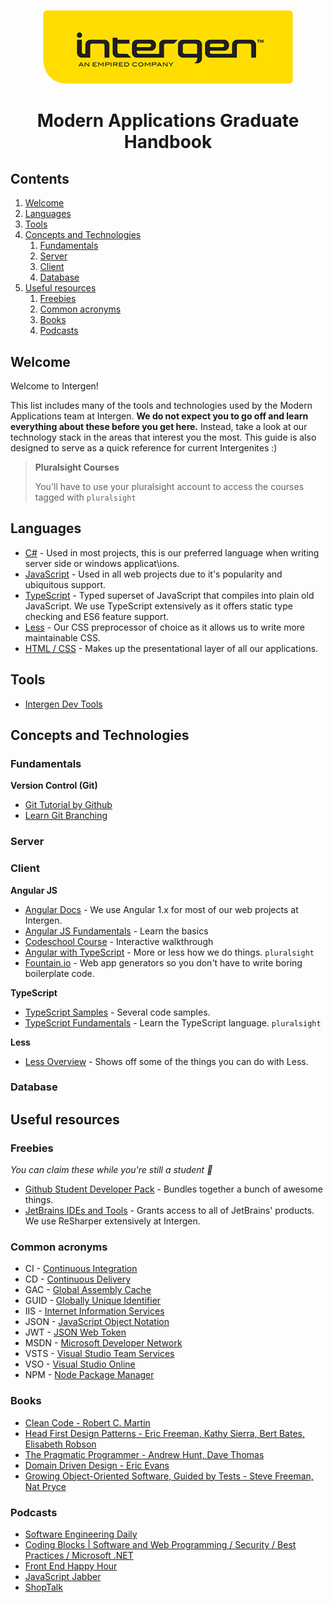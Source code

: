 <p align="center"><img src="assets/logo.png" alt="Intergen Logo" width="400"></p>
<h1 align="center">Modern Applications Graduate Handbook</h1>

## Contents
1. [Welcome](#welcome)
1. [Languages](#languages)
1. [Tools](#tools)
1. [Concepts and Technologies](#concepts-and-technologies)
    1. [Fundamentals](#fundamentals)
    1. [Server](#server)
    1. [Client](#client)
    1. [Database](#database)
1. [Useful resources](#useful-resources)
    1. [Freebies](#freebies)
    1. [Common acronyms](#common-acronyms)
    1. [Books](#books)
    1. [Podcasts](#podcasts)

## Welcome
Welcome to Intergen!

This list includes many of the tools and technologies used by the Modern Applications team at Intergen. **We do not expect you to go off and learn everything about these before you get here.** Instead, take a look at our technology stack in the areas that interest you the most. This guide is also designed to serve as a quick reference for current Intergenites :)

> __Pluralsight Courses__
> 
> You'll have to use your pluralsight account to access the courses tagged with `pluralsight`

## Languages

* [C#](https://msdn.microsoft.com/en-us/library/67ef8sbd.aspx) - Used in most projects, this is our preferred language when writing server side or windows applicat\ions.
* [JavaScript](http://www.w3schools.com/js/) - Used in all web projects due to it's popularity and ubiquitous support.
* [TypeScript](https://www.typescriptlang.org/) - Typed superset of JavaScript that compiles into plain old JavaScript. We use TypeScript extensively as it offers static type checking and ES6 feature support.
* [Less](http://lesscss.org/) - Our CSS preprocessor of choice as it allows us to write more maintainable CSS.
* [HTML / CSS](http://www.w3schools.com/html/html_css.asp) - Makes up the presentational layer of all our applications.

## Tools

* [Intergen Dev Tools](https://github.com/Intergen-NZ/DevTools)

## Concepts and Technologies

### Fundamentals

**Version Control (Git)**
* [Git Tutorial by Github](https://try.github.io)
* [Learn Git Branching](http://learngitbranching.js.org/)

### Server

### Client

**Angular JS**
* [Angular Docs](https://docs.angularjs.org/guide) - We use Angular 1.x for most of our web projects at Intergen.
* [Angular JS Fundamentals](https://egghead.io/courses/angularjs-app-from-scratch-getting-started) - Learn the basics
* [Codeschool Course](https://www.codeschool.com/courses/shaping-up-with-angular-js) - Interactive walkthrough
* [Angular with TypeScript](https://www.pluralsight.com/courses/angular-typescript) - More or less how we do things. `pluralsight`
* [Fountain.io](http://fountainjs.io/) - Web app generators so you don't have to write boring boilerplate code.

**TypeScript**
* [TypeScript Samples](https://github.com/Microsoft/TypeScriptSamples) - Several code samples.
* [TypeScript Fundamentals](https://www.pluralsight.com/courses/typescript) - Learn the TypeScript language. `pluralsight`

**Less**
* [Less Overview](http://lesscss.org/features/) - Shows off some of the things you can do with Less.

### Database

## Useful resources

### Freebies
*You can claim these while you're still a student :book:*

* [Github Student Developer Pack](https://education.github.com/pack) - Bundles together a bunch of awesome things.
* [JetBrains IDEs and Tools](https://www.jetbrains.com/student/) - Grants access to all of JetBrains' products. We use ReSharper extensively at Intergen.

### Common acronyms
* CI - [Continuous Integration](https://www.thoughtworks.com/continuous-integration)
* CD - [Continuous Delivery](https://www.thoughtworks.com/continuous-delivery)
* GAC - [Global Assembly Cache](https://msdn.microsoft.com/en-us/library/yf1d93sz(v=vs.110).aspx)
* GUID - [Globally Unique Identifier](https://en.wikipedia.org/wiki/Globally_unique_identifier)
* IIS - [Internet Information Services](https://www.iis.net/)
* JSON - [JavaScript Object Notation](http://www.json.org/)
* JWT - [JSON Web Token](https://jwt.io/introduction/)
* MSDN - [Microsoft Developer Network](https://msdn.microsoft.com/)
* VSTS - [Visual Studio Team Services](https://www.visualstudio.com/team-services/)
* VSO - [Visual Studio Online](https://www.visualstudio.com/team-services/)
* NPM - [Node Package Manager](https://www.npmjs.com/)

### Books
* [Clean Code - Robert C. Martin](https://www.goodreads.com/book/show/3735293-clean-code)
* [Head First Design Patterns - Eric Freeman, Kathy Sierra, Bert Bates, Elisabeth Robson](https://www.goodreads.com/book/show/58128.Head_First_Design_Patterns)
* [The Pragmatic Programmer - Andrew Hunt, Dave Thomas](https://www.goodreads.com/book/show/4099.The_Pragmatic_Programmer)
* [Domain Driven Design - Eric Evans](https://www.goodreads.com/book/show/179133.Domain_Driven_Design)
* [Growing Object-Oriented Software, Guided by Tests - Steve Freeman, Nat Pryce](https://www.goodreads.com/book/show/4268826-growing-object-oriented-software-guided-by-tests)

### Podcasts
* [Software Engineering Daily](https://shortorange.com/player/#!/podcast/1824ee962d9ff073aab24580997d45a2)
* [Coding Blocks | Software and Web Programming / Security / Best Practices / Microsoft .NET](https://shortorange.com/player/#!/podcast/eb8a8f5ae269b7d43c0ea6d522950ad6)
* [Front End Happy Hour](https://shortorange.com/player/#!/podcast/2036f295acb2ed3e52d78a60058d4c52)
* [JavaScript Jabber](https://shortorange.com/player/#!/podcast/6bb560405f6384626dd56d8304d6438e)
* [ShopTalk](https://shortorange.com/player/#!/podcast/cc62e6cd3804a57d3affa90de6f0623b)
